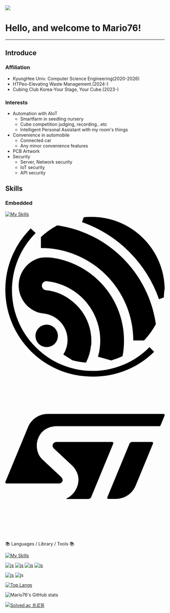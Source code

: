 <img src="https://capsule-render.vercel.app/api?type=waving&color=08a0d1&height=150&section=header&text=Mario76's%20Profile&fontSize=42" />

# Hello, and welcome to Mario76!
---
## Introduce

### Affiliation
- KyungHee Univ. Computer Science Engineering(2020-2026)
- HTPeo-Elevating Waste Management.(2024-)
- Cubing Club Korea-Your Stage, Your Cube.(2023-)
  
### Interests
- Automation with AIoT
  - Smartfarm in seedling nursery
  - Cube competition judging, recording...etc
  - Intelligent Personal Assistant with my room's things
- Convenience in automobile
  - Connected car
  - Any minor convenience features
- PCB Artwork
- Security
  - Server, Network security
  - IoT security
  - API security

 ## Skills
 ### Embedded
 [![My Skills](https://skillicons.dev/icons?i=arduino,raspberrypi,css,wasm)](https://skillicons.dev)
 <svg role="img" viewBox="0 0 24 24" xmlns="http://www.w3.org/2000/svg"><title>Espressif</title><path d="M12.926 19.324a7.6 7.6 0 00-2.983-6.754 7.44 7.44 0 00-3.828-1.554.697.697 0 01-.606-.731.674.674 0 01.743-.617 8.97 8.97 0 018 9.805 7.828 7.828 0 01-.298 1.542l1.989.56a11.039 11.039 0 001.714-.651 12.159 12.159 0 00.217-2.343A12.57 12.57 0 007.212 6.171a5.53 5.53 0 00-2 0 4.354 4.354 0 00-2.16 1.337 4.274 4.274 0 001.909 6.856 9.896 9.896 0 001.074.195 4.011 4.011 0 013.337 3.954 3.965 3.965 0 01-.64 2.16l1.371.88a10.182 10.182 0 002.057.342 7.52 7.52 0 00.754-2.628m.16 4.73A13.073 13.073 0 01.001 10.983 12.982 12.982 0 013.83 1.737l.743.697a12.067 12.067 0 000 17.141 12.067 12.067 0 0017.141 0l.697.697a12.97 12.97 0 01-9.336 3.726M24 10.993A10.993 10.993 0 0012.949 0c-.389 0-.766 0-1.143.057l-.252.732a18.912 18.912 0 0111.588 11.576l.731-.263c0-.366.069-.732.069-1.143m-1.269 5.165A17.53 17.53 0 007.818 1.27a11.119 11.119 0 00-2.457 1.77v1.635A13.919 13.919 0 0119.268 18.57h1.634a11.713 11.713 0 001.771-2.446M7.92 17.884a1.691 1.691 0 11-1.69-1.691 1.691 1.691 0 011.69 1.691"/></svg>
 <svg role="img" viewBox="0 0 24 24" xmlns="http://www.w3.org/2000/svg"><title>STMicroelectronics</title><path d="M 23.818 5.61 L 6.402 5.61 C 5.125 5.609 3.968 6.362 3.452 7.529 L 0.014 15.811 C -0.036 15.931 0.052 16.063 0.182 16.061 L 8.046 16.061 C 8.601 16.061 8.848 15.523 8.412 15.093 L 5.524 12.388 C 4.008 10.9 4.658 7.45 7.81 7.45 L 23.206 7.45 C 23.283 7.451 23.352 7.402 23.378 7.329 L 23.987 5.857 C 23.996 5.835 24.001 5.811 24 5.787 C 23.997 5.689 23.917 5.61 23.818 5.61 M 22.082 9.826 L 19.126 9.826 C 18.932 9.825 18.756 9.94 18.681 10.118 L 15.369 18.118 C 15.355 18.144 15.347 18.173 15.347 18.202 C 15.348 18.302 15.429 18.383 15.529 18.381 L 16.632 18.381 C 17.93 18.387 19.105 17.613 19.612 16.418 L 22.244 10.063 C 22.252 10.042 22.257 10.019 22.257 9.996 C 22.253 9.902 22.176 9.828 22.082 9.826 M 16.271 10.005 C 16.271 9.905 16.189 9.825 16.089 9.825 L 7.706 9.825 C 7.251 9.825 6.853 10.38 7.335 10.825 L 10.104 13.404 C 10.104 13.404 11.224 14.437 10.984 15.916 C 10.778 17.219 9.889 18.016 9.241 18.302 C 9.208 18.31 9.196 18.351 9.219 18.376 C 9.23 18.387 9.246 18.392 9.261 18.388 L 12.489 18.388 C 12.683 18.39 12.859 18.275 12.934 18.095 L 16.256 10.068 C 16.266 10.049 16.271 10.027 16.271 10.005"/></svg>
 
📚 Languages / Library / Tools 📚

[![My Skills](https://skillicons.dev/icons?i=js,html,css,wasm)](https://skillicons.dev)

<a href='https://react.dev/'>![js](https://img.shields.io/badge/React-20232A?style=flat&logo=react&logoColor=61DAFB)</a>
<a href='https://axios-http.com/kr/docs/intro'>![js](https://img.shields.io/badge/Axios-5A29E4?style=flat&logo=Axios&logoColor=white)</a>
<a href='https://recoiljs.org/ko/'>![js](https://img.shields.io/badge/Recoil-3578E5?style=flat&logo=Recoil&logoColor=white)</a>
<a href='https://styled-components.com/'>![js](https://img.shields.io/badge/styled--components-DB7093?style=flat&logo=styled-components&logoColor=white)</a>


<a href='https://grafana.com/'>![js](https://img.shields.io/badge/grafana-%23F46800.svg?style=flat&logo=grafana&logoColor=white)</a>
![js](https://img.shields.io/badge/Visual_Studio_Code-0078D4?style=flat&logo=visual%20studio%20code&logoColor=white)


</div>

[![Top Langs](https://github-readme-stats.vercel.app/api/top-langs/?username=Mario76-soldier)](https://github.com/anuraghazra/github-readme-stats)  

![Mario76's GitHub stats](https://github-readme-stats.vercel.app/api?username=Mario76-soldier&theme=default&show_icons=true)  

[![Solved.ac
프로필](http://mazassumnida.wtf/api/generate_badge?boj=mario201)](https://solved.ac/mario201)  
